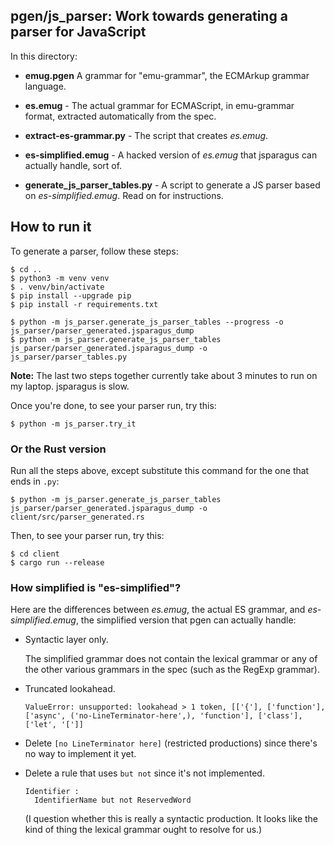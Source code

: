 ## pgen/js_parser: Work towards generating a parser for JavaScript

In this directory:

*   **emug.pgen** A grammar for "emu-grammar", the ECMArkup grammar language.

*   **es.emug** - The actual grammar for ECMAScript, in emu-grammar
    format, extracted automatically from the spec.

*   **extract-es-grammar.py** - The script that creates *es.emug*.

*   **es-simplified.emug** - A hacked version of *es.emug* that
    jsparagus can actually handle, sort of.

*   **generate_js_parser_tables.py** - A script to generate a JS parser
    based on *es-simplified.emug*.  Read on for instructions.


## How to run it

To generate a parser, follow these steps:

```console
$ cd ..
$ python3 -m venv venv
$ . venv/bin/activate
$ pip install --upgrade pip
$ pip install -r requirements.txt

$ python -m js_parser.generate_js_parser_tables --progress -o js_parser/parser_generated.jsparagus_dump
$ python -m js_parser.generate_js_parser_tables js_parser/parser_generated.jsparagus_dump -o js_parser/parser_tables.py
```

**Note:** The last two steps together currently take about 3 minutes to
run on my laptop.  jsparagus is slow.

Once you're done, to see your parser run, try this:

```console
$ python -m js_parser.try_it
```


### Or the Rust version

Run all the steps above, except substitute this command for the one that ends in `.py`:

```console
$ python -m js_parser.generate_js_parser_tables js_parser/parser_generated.jsparagus_dump -o client/src/parser_generated.rs
```

Then, to see your parser run, try this:

```console
$ cd client
$ cargo run --release
```


### How simplified is "es-simplified"?

Here are the differences between *es.emug*, the actual ES grammar, and
*es-simplified.emug*, the simplified version that pgen can actually
handle:

*   Syntactic layer only.

    The simplified grammar does not contain the lexical grammar or any
    of the other various grammars in the spec (such as the RegExp grammar).

*   Truncated lookahead.

    `ValueError: unsupported: lookahead > 1 token, [['{'], ['function'], ['async', ('no-LineTerminator-here',), 'function'], ['class'], ['let', '[']]`

*   Delete `[no LineTerminator here]` (restricted productions) since
    there's no way to implement it yet.

*   Delete a rule that uses `but not` since it's not implemented.

        Identifier :
          IdentifierName but not ReservedWord

    (I question whether this is really a syntactic production. It looks
    like the kind of thing the lexical grammar ought to resolve for us.)
